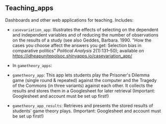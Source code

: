 ## Teaching_apps

Dashboards and other web applications for teaching. Includes:

 - `casevariation_app`: Illustrates the effects of selecting on the dependent and independent variables and of reducing the number of observations on the results of a study (see also Geddes, Barbara. 1990. "How the cases you choose affect the answers you get: Selection bias in comparative politics" *Political Analysis* 2(1):131–50); available on https://idheapunitepolsoc.shinyapps.io/casevariation_app/

 - In `gametheory_apps`:
  - `gametheory_app`: This app lets students play the Prisoner's Dilemma game (single round & repeated) against the computer and the Tragedy of the Commons (in three variants) against each other. It collects the results and stores them in a Googlesheet for later retrieval (Important: Googlesheet and account must be set up first!)

  - `gametheory_app_results`: Retrieves and presents the stored results of students' game theory plays. (Important: Googlesheet and account must be set up first!)
